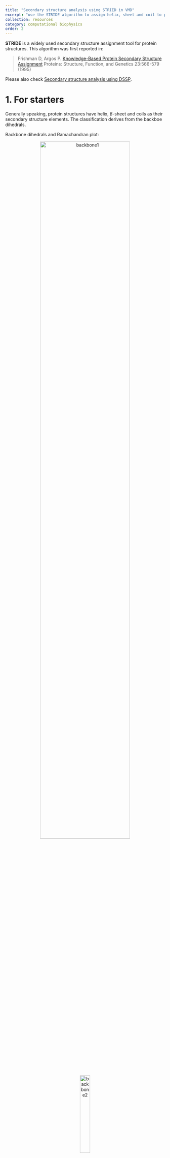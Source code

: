 ```yaml
---
title: "Secondary structure analysis using STRIED in VMD"
excerpt: "use the STRIDE algorithm to assign helix, sheet and coil to protein structures or trajectories"
collection: resources
category: computational biophysics
order: 2
---
```


**STRIDE** is a widely used secondary structure assignment tool for protein structures. This algorithm was first reported in:

> Frishman D, Argos P. [Knowledge-Based Protein Secondary Structure Assignment](https://webclu.bio.wzw.tum.de/stride/stride.pdf) Proteins: Structure, Function, and Genetics 23:566-579 (1995)

Please also check [Secondary structure analysis using DSSP](https://huang-jian.com/resources/04_SecondaryStructureAnalysis2).

# 1. For starters

Generally speaking, protein structures have helix, $\beta$-sheet and coils as their secondary structure elements. The classification derives from the backboe dihedrals.

Backbone dihedrals and Ramachandran plot:
<p align="center">
<img src="https://raw.githubusercontent.com/huangjianhuster/images/main/obsidian_images/20250805130344379.png" alt="backbone1" style="width: 75%; height: auto;" />
</p>


<p align="center">
<img src="https://raw.githubusercontent.com/huangjianhuster/images/main/obsidian_images/20250805130438754.png" alt="backbone2" style="width: 25%; height: auto;" />
</p>

The plenary peptide bond can rotate around $N-C\alpha$ bonds (referred as the phi or $\phi$ dihedral angle) and also $C\alpha-C$ bonds (referred as the psi or $\psi$ dihedral angle). 

Statistically, to avoid steric clashes, protein backbone Ramachandran plot (when plotting the $\phi$ and $\psi$ dihedrals of residues as the x and y-axis) should be like the following:

<p align="center">
<img src="https://raw.githubusercontent.com/huangjianhuster/images/main/obsidian_images/20250805131058949.png" alt="Ramachandran plot" />
</p>

## 1.1 helix
- In an alpha helix, the carbonyl oxygen atom of each residue (n) accepts a hydrogen bond from the amide nitrogen four residues further along (n+4) in the sequence
- The alpha helix is a compact structure, with approximate phi, psi values of –60° and –50° respectively: the distance between successive residues along the helical axis (translational rise) is only 1.5 Å
- In an alpha helix the hydrogen-bonding pattern causes all of the amides—and their dipole moments—to point in the same direction, roughly parallel to the helical axis
- It would take a helix *20* residues long to span a distance of 30 Å, the thickness of the hydrophobic portion of a lipid bilayer
- Alpha helices can be right-handed (clockwise spiral staircase) or left-handed (counterclockwise), but because all amino acids except glycine in proteins have the L-configuration, steric constraints favor the *right-handed helix*, as the Ramachandran plot indicates


<p align="center">
<img src="https://raw.githubusercontent.com/huangjianhuster/images/main/obsidian_images/20250805132646510.png" alt="helix" />
</p>

However, it is worth noticing that there are some variations on the helical structures:

<p align="center">
<img src="https://raw.githubusercontent.com/huangjianhuster/images/main/obsidian_images/20250805132848456.png" alt="helix variations" />
</p>

## 1.2 sheet
- Parallel sheets are always buried and small parallel sheets almost never occur. 
- Antiparallel sheets by contrast are frequently exposed to the aqueous environment on one face. 
- antiparallel sheets are more stable, which is consistent with their hydrogen bonds being more linear.
- The polypeptide chains that comprise antiparallel pleated sheets tend to have alternating hydrophilic and hydrophobic residues, so that hydrophobic side chains tend to be present on one side of the sheet and hydrophilic residues on the other.

<p align="center">
<img src="https://raw.githubusercontent.com/huangjianhuster/images/main/obsidian_images/20250805133449618.png" alt="sheet" style="width: 90%; height: auto;" />
</p>

## 1.3 $\beta$-turn

The most common kind of turn, the $\beta$-turn, consists of four residues and allows the polypeptide chain to reverse direction. The carbonyl oxygen of the first residue in a  $\beta$-turn forms a hydrogen bond with the amino group of the fourth residue.

Glycine and proline are commonly present in $\beta$-turns. Glycine’s conformational flexibility allows it to fit into the tight turn. Proline’s steric constraints are also well suited to the  $\beta$-turn.

<p align="center">
<img src="https://raw.githubusercontent.com/huangjianhuster/images/main/obsidian_images/20250805135819777.png" alt="turn" style="width: 50%; height: auto;" />
</p>

## 1.4 conformational preferences of amino acids

<p align="center">
<img src="https://raw.githubusercontent.com/huangjianhuster/images/main/obsidian_images/20250805133629041.png" alt="conformational preference" />
</p>

# 2. The STRIDE algorithm
STRIDE uses **3D coordinates** from PDB files or MD snapshots, like DSSP. It looks at **backbone atoms (N, Cα, C, O)** as well as **side-chain Cβ atoms** for additional geometrical information. Like DSSP, STRIDE identifies **backbone hydrogen bonds**. But STRIDE uses a **different energy function** that accounts for bond distances and angles more explicitly. Hydrogen bonds are **scored energetically**, not just via a cutoff threshold, making it slightly more sensitive to subtle H-bond patterns.

STRIDE heavily considers **φ (phi) and ψ (psi) backbone dihedral angles**. It uses **probability distributions** of these angles derived from high-resolution crystal structures for each type of secondary structure. Example: α-helix residues cluster in a particular φ/ψ region; β-strands cluster in another region. (see the Ramachandran plot)

STRIDE assigns secondary structure based on a **combined scoring function**:

$$
S_{total} = S_{H-bond} + S_{torsion}
$$

- $S_{H-bond}$ = score based on hydrogen bond energies.
- $S_{torsion}$ = score based on φ/ψ probability from known structures.
- The residue is assigned the secondary structure **maximizing the total score**.

STRIDE assigns **the same 8 standard types** as DSSP (H, G, I, E, B, T, S, C). Because it incorporates torsion angles and probabilities, STRIDE tends to be slightly **more sensitive to subtle helices or turns** than DSSP. It also tends to give smoother assignments across residues (less “flickering” of assignments in short helices or strands).


# 3. Key differences from DSSP

|Feature|DSSP|STRIDE|
|---|---|---|
|Hydrogen bond detection|Electrostatic model with energy cutoff|Energy-based scoring with refined geometry|
|Torsion angles|Minor influence|Major component (φ/ψ probability)|
|Side chain atoms|Ignored|Cβ atoms used for geometry|
|Sensitivity|May miss short or distorted helices|Captures subtle helices and bends better|
|Output|8-letter or 3-state simplified|8-letter or 3-state simplified|


# 4. use STRIDE in MD trajectory
`VMD` has the `TimeLine` plugin for analyzing secondary structures via STRIDE.

Besides, check the `vmd_stride.tcl` in my github repo [link](https://github.com/huangjianhuster/toolbox/tree/main/TrajAnalysis/SecondaryStructureAnalysis).

# 5. Comparison with DSSP 

Below is an example of me using DSSP and STRIDE for a series of MD trajectory with a focus on the residue index `205:220`.

<p align="center">
<img src="https://raw.githubusercontent.com/huangjianhuster/images/main/obsidian_images/20250925105053102.png" alt="comparison" style="width: 75%; height: auto;" />
</p>

The results largely look similar, though STRIDE overall emphasizes helicity a little bit.
